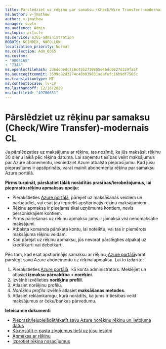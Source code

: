 ```yaml
---
title: Pārslēdziet uz rēķinu par samaksu (Check/Wire Transfer)-modernais CL
ms.author: v-jmathew
author: v-jmathew
manager: scotv
ms.audience: Admin
ms.topic: article
ms.service: o365-administration
ROBOTS: NOINDEX, NOFOLLOW
localization_priority: Normal
ms.collection: Adm_O365
ms.custom:
- "9004168"
- "7344"
ms.openlocfilehash: 2d6dc0edc716c45b2719865e4bdc0527d339fa5f
ms.sourcegitcommit: 3599c82d3274c48b039831aeafefc16b9df7565c
ms.translationtype: MT
ms.contentlocale: lv-LV
ms.lasthandoff: 12/16/2020
ms.locfileid: "49706651"
---
```

# <a name="switch-to-invoice-pay-checkwire-transfer---modern-cl"></a>Pārslēdziet uz rēķinu par samaksu (Check/Wire Transfer)-modernais CL

Ja pārslēdzaties uz maksājumu ar rēķinu, tas nozīmē, ka jūs maksāsit rēķinu 30 dienu laikā pēc rēķina datuma. Lai saņemtu tiesības veikt maksājumus par Azure abonementu, iesniedziet Azure atbalsta pieprasījumu. Kad jūsu pieprasījums ir apstiprināts, varat mainīt abonementa rēķinu par samaksu Azure portālā.

**Pirms turpināt, pārskatiet tālāk norādītās prasības/ierobežojumus, lai pieprasītu rēķinu apmaksas opciju:**

- Pierakstieties [Azure portālā](https://portal.azure.com/), pārejiet uz maksāšanas veidiem un pārbaudiet, vai esat jau iepriekš apstiprinājis rēķinu maksājumiem.
- Rēķinu apmaksa ir pieejama tikai uzņēmuma kontiem, nevis personiskajiem kontiem.
- Pirms pāriešanas uz rēķinu apmaksu jums ir jāmaksā visi nenomaksātie maksājumi.
- Atbalsta komanda pārskata kontu, lai noteiktu, vai tas ir piemērots maksājuma rēķinu veidam.
- Kad pārejat uz rēķinu apmaksu, jūs nevarat pārslēgties atpakaļ uz kredītkarti vai debetkarti.

Pēc tam, kad esat apstiprinājis samaksu ar rēķinu, [Azure portālā](https://portal.azure.com/)varat pārslēgt savu Azure abonementu uz rēķina apmaksu.
Lai to izdarītu:

1. Pierakstieties [Azure portālā](https://portal.azure.com/)   kā konta administrators. Meklējiet un atlasiet **izmaksu pārvaldība + norēķini**.
2. Izvēlnē izvēlieties **norēķinu profili**.
3. Atlasiet norēķinu profilu.
4. *Norēķinu profila* izvēlnē atlasiet **maksāšanas metodes**.
5. Atlasiet reklāmkarogu, kurā norādīts, ka jums ir tiesības veikt maksājumus ar čeku/bankas pārvedumu.

**Ieteicamie dokumenti**

- [Pieprasīt/lejupielādēt/skatīt savu Azure norēķinu rēķinu un lietojuma datus](https://docs.microsoft.com/azure/billing/billing-download-azure-invoice-daily-usage-date)
- [Kā nosūtīt e-pasta ziņojumus tieši uz jūsu iesūtni](https://docs.microsoft.com/azure/billing/billing-download-azure-invoice-daily-usage-date)
- [Apmaksa ar rēķinu](https://docs.microsoft.com/azure/billing/billing-how-to-pay-by-invoice)
- [Izprotiet rēķina nosacījumus](https://docs.microsoft.com/azure/billing/billing-understand-your-invoice)
